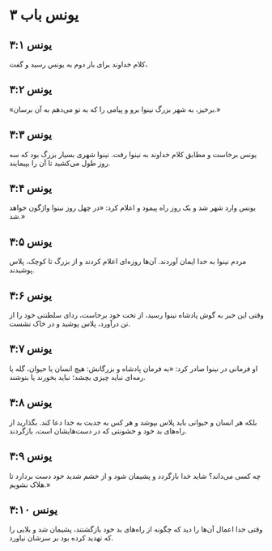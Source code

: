 # یونس باب ۳

## یونس ۳:۱
کلام خداوند برای بار دوم به یونس رسید و گفت،

## یونس ۳:۲
«برخیز، به شهر بزرگ نینوا برو و پیامی را که به تو می‌دهم به آن برسان.»

## یونس ۳:۳
یونس برخاست و مطابق کلام خداوند به نینوا رفت. نینوا شهری بسیار بزرگ بود که سه روز طول می‌کشید تا آن را بپیمایند.

## یونس ۳:۴
یونس وارد شهر شد و یک روز راه پیمود و اعلام کرد: «در چهل روز نینوا واژگون خواهد شد.»

## یونس ۳:۵
مردم نینوا به خدا ایمان آوردند. آن‌ها روزه‌ای اعلام کردند و از بزرگ تا کوچک، پلاس پوشیدند.

## یونس ۳:۶
وقتی این خبر به گوش پادشاه نینوا رسید، از تخت خود برخاست، ردای سلطنتی خود را از تن درآورد، پلاس پوشید و در خاک نشست.

## یونس ۳:۷
او فرمانی در نینوا صادر کرد: «به فرمان پادشاه و بزرگانش: هیچ انسان یا حیوان، گله یا رمه‌ای نباید چیزی بچشد؛ نباید بخورند یا بنوشند.

## یونس ۳:۸
بلکه هر انسان و حیوانی باید پلاس بپوشد و هر کس به جدیت به خدا دعا کند. بگذارید از راه‌های بد خود و خشونتی که در دست‌هایشان است، بازگردند.

## یونس ۳:۹
چه کسی می‌داند؟ شاید خدا بازگردد و پشیمان شود و از خشم شدید خود دست بردارد تا هلاک نشویم.»

## یونس ۳:۱۰
وقتی خدا اعمال آن‌ها را دید که چگونه از راه‌های بد خود بازگشتند، پشیمان شد و بلایی را که تهدید کرده بود بر سرشان نیاورد.
